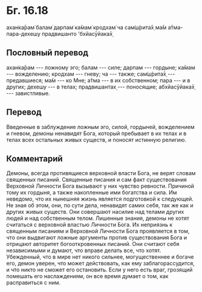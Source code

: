 # Бг. 16.18

ахан̇ка̄рам̇ балам̇ дарпам̇ ка̄мам̇ кродхам̇ ча сам̇ш́рита̄х̣ ма̄м а̄тма-пара-дехешу
прадвишанто 'бхйасӯйака̄х̣

## Пословный перевод

ахан̇ка̄рам --- ложному эго; балам --- силе; дарпам --- гордыне; ка̄мам ---
вожделению; кродхам --- гневу; ча --- также; сам̇ш́рита̄х̣ --- предавшиеся;
ма̄м --- ко Мне; а̄тма --- в их собственном; пара --- и в других; дехешу
--- в телах; прадвишантах̣ --- поносящие; абхйасӯйака̄х̣ --- завистливые.

## Перевод

Введенные в заблуждение ложным эго, силой, гордыней, вожделением и
гневом, демоны ненавидят Бога, который пребывает в их телах и в телах
всех остальных живых существ, и поносят истинную религию.

## Комментарий

Демоны, всегда противящиеся верховной власти Бога, не верят словам
священных писаний. Священные писания и сам факт существования Верховной
Личности Бога вызывают у них чувство ревности. Причиной тому их гордыня,
а также накопленные ими богатства и сила. Им неведомо, что их нынешняя
жизнь является подготовкой к следующей. Не зная об этом, они, по сути
дела, ненавидят самих себя, так же как и других живых существ. Они
совершают насилие над телами других людей и над собственным телом.
Лишенные знания, демоны не хотят считаться с верховной властью Личности
Бога. Их неприязнь к священным писаниям и Верховной Личности Бога
проявляется в том, что они выдвигают ложные аргументы против
существования Бога и отрицают авторитет богооткровенных писаний. Они
считают себя независимыми и думают, что вправе делать все, что хотят.
Убежденный, что в мире нет никого сильнее, могущественнее и богаче его,
демон уверен, что может действовать, как ему заблагорассудится, и что
никто не сможет его остановить. Если у него есть враг, грозящий помешать
его наслаждениям, он все время думает о том, как расправиться с ним.
